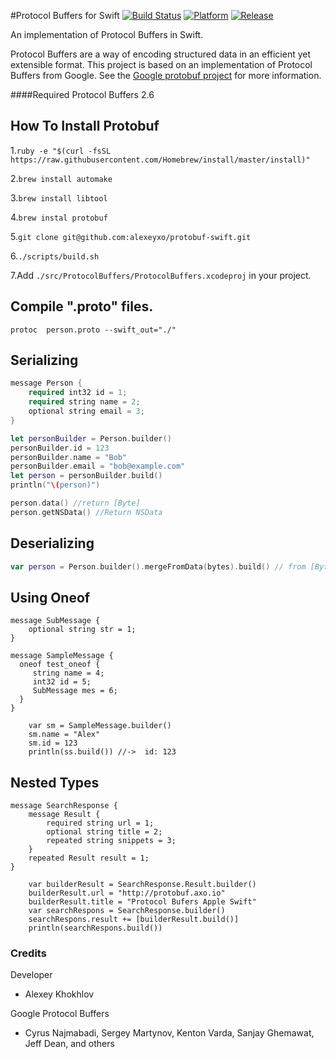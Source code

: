 #Protocol Buffers for Swift
[![Build Status](https://travis-ci.org/alexeyxo/protobuf-swift.svg?branch=master)](https://travis-ci.org/alexeyxo/protobuf-swift)
[![Platform](http://img.shields.io/badge/platform-ios%20%7C%20osx-green.svg)](https://github.com/alexeyxo/protobuf-swift)
[![Release](http://img.shields.io/github/tag/alexeyxo/protobuf-swift.svg)](https://github.com/alexeyxo/protobuf-swift/releases/tag/v1.1)

An implementation of Protocol Buffers in Swift.

Protocol Buffers are a way of encoding structured data in an efficient yet extensible format.
This project is based on an implementation of Protocol Buffers from Google.  See the
[Google protobuf project][g-protobuf] for more information.

[g-protobuf]: https://developers.google.com/protocol-buffers/docs/overview

####Required Protocol Buffers 2.6

## How To Install Protobuf
1.`ruby -e "$(curl -fsSL https://raw.githubusercontent.com/Homebrew/install/master/install)"`

2.`brew install automake`

3.`brew install libtool`

4.`brew instal protobuf`

5.`git clone git@github.com:alexeyxo/protobuf-swift.git`

6.`./scripts/build.sh`

7.Add `./src/ProtocolBuffers/ProtocolBuffers.xcodeproj` in your project.



## Compile ".proto" files.
`protoc  person.proto --swift_out="./"`

## Serializing

```swift
message Person {
    required int32 id = 1;
    required string name = 2;
    optional string email = 3;
}
```

```swift
let personBuilder = Person.builder()
personBuilder.id = 123
personBuilder.name = "Bob"
personBuilder.email = "bob@example.com"
let person = personBuilder.build()
println("\(person)")

person.data() //return [Byte]
person.getNSData() //Return NSData
```

## Deserializing

```swift
var person = Person.builder().mergeFromData(bytes).build() // from [Byte]
```

## Using Oneof
```
message SubMessage {
    optional string str = 1;
}

message SampleMessage {
  oneof test_oneof {
     string name = 4;
     int32 id = 5;
     SubMessage mes = 6;
  }
}
```

```
    var sm = SampleMessage.builder()
    sm.name = "Alex"
    sm.id = 123
    println(ss.build()) //->  id: 123
```

## Nested Types

```
message SearchResponse {
    message Result {
        required string url = 1;
        optional string title = 2;
        repeated string snippets = 3;
    }
    repeated Result result = 1;
}
```

```
    var builderResult = SearchResponse.Result.builder()
    builderResult.url = "http://protobuf.axo.io"
    builderResult.title = "Protocol Bufers Apple Swift"
    var searchRespons = SearchResponse.builder()
    searchRespons.result += [builderResult.build()]
    println(searchRespons.build())
```

### Credits

Developer
- Alexey Khokhlov

Google Protocol Buffers
- Cyrus Najmabadi, Sergey Martynov, Kenton Varda, Sanjay Ghemawat, Jeff Dean, and others
